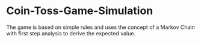 # Coin-Toss-Game-Simulation
The game is based on simple rules and uses the concept of a Markov Chain with first step analysis to derive the expected value.
